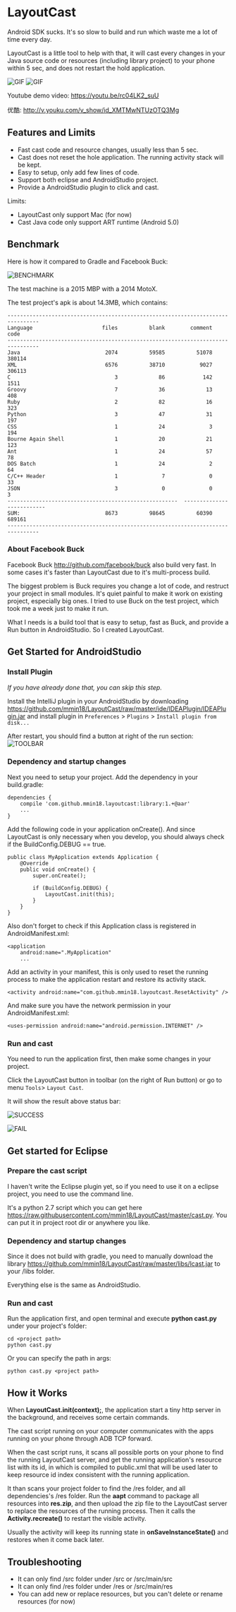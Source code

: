 # LayoutCast

Android SDK sucks. It's so slow to build and run which waste me a lot of time every day.

LayoutCast is a little tool to help with that, it will cast every changes in your Java source code or resources (including library project) to your phone within 5 sec, and does not restart the hold application.

![GIF](images/cast_res.gif)
![GIF](images/cast_code.gif)

Youtube demo video: <https://youtu.be/rc04LK2_suU>

优酷: <http://v.youku.com/v_show/id_XMTMwNTUzOTQ3Mg>

## Features and Limits

- Fast cast code and resource changes, usually less than 5 sec.
- Cast does not reset the hole application. The running activity stack will be kept.
- Easy to setup, only add few lines of code.
- Support both eclipse and AndroidStudio project.
- Provide a AndroidStudio plugin to click and cast.

Limits:

- LayoutCast only support Mac (for now)
- Cast Java code only support ART runtime (Android 5.0)

## Benchmark

Here is how it compared to Gradle and Facebook Buck:

![BENCHMARK](images/benchmark1.png)

The test machine is a 2015 MBP with a 2014 MotoX.

The test project's apk is about 14.3MB, which contains:

	--------------------------------------------------------------------------------
	Language                      files          blank        comment           code
	--------------------------------------------------------------------------------
	Java                           2074          59585          51078         380114
	XML                            6576          38710           9027         306113
	C                                 3             86            142           1511
	Groovy                            7             36             13            408
	Ruby                              2             82             16            323
	Python                            3             47             31            197
	CSS                               1             24              3            194
	Bourne Again Shell                1             20             21            123
	Ant                               1             24             57             78
	DOS Batch                         1             24              2             64
	C/C++ Header                      1              7              0             33
	JSON                              3              0              0              3
	------------------------------------------------------	--------------------------
	SUM:                           8673          98645          60390         689161
	--------------------------------------------------------------------------------

### About Facebook Buck

Facebook Buck <http://github.com/facebook/buck> also build very fast. In some cases it's faster than LayoutCast due to it's multi-process build.

The biggest problem is Buck requires you change a lot of code, and restruct your project in small modules. It's quiet painful to make it work on existing project, especially big ones. I tried to use Buck on the test project, which took me a week just to make it run.

What I needs is a build tool that is easy to setup, fast as Buck, and provide a Run button in AndroidStudio. So I created LayoutCast.

## Get Started for AndroidStudio

### Install Plugin

*If you have already done that, you can skip this step.*

Install the IntelliJ plugin in your AndroidStudio by downloading <https://github.com/mmin18/LayoutCast/raw/master/ide/IDEAPlugin/IDEAPlugin.jar> and install plugin in `Preferences` > `Plugins` > `Install plugin from disk...`

After restart, you should find a button at right of the run section: ![TOOLBAR](images/sc_toolbar.png)

### Dependency and startup changes

Next you need to setup your project. Add the dependency in your build.gradle:

	dependencies {
		compile 'com.github.mmin18.layoutcast:library:1.+@aar'
		...
	}

Add the following code in your application onCreate(). And since LayoutCast is only necessary when you develop, you should always check if the BuildConfig.DEBUG == true.

	public class MyApplication extends Application {
		@Override
		public void onCreate() {
			super.onCreate();

			if (BuildConfig.DEBUG) {
				LayoutCast.init(this);
			}
		}
	}

Also don't forget to check if this Application class is registered in AndroidManifest.xml:

    <application
        android:name=".MyApplication"
		...

Add an activity in your manifest, this is only used to reset the running process to make the application restart and restore its activity stack.

	<activity android:name="com.github.mmin18.layoutcast.ResetActivity" />

And make sure you have the network permission in your AndroidManifest.xml:

    <uses-permission android:name="android.permission.INTERNET" />

### Run and cast

You need to run the application first, then make some changes in your project.

Click the LayoutCast button in toolbar (on the right of Run button) or go to menu `Tools`> `Layout Cast`.

It will show the result above status bar:

![SUCCESS](images/sc_success.png)

![FAIL](images/sc_fail.png)

## Get started for Eclipse

### Prepare the cast script

I haven't write the Eclipse plugin yet, so if you need to use it on a eclipse project, you need to use the command line.

It's a python 2.7 script which you can get here <https://raw.githubusercontent.com/mmin18/LayoutCast/master/cast.py>. You can put it in project root dir or anywhere you like.

### Dependency and startup changes

Since it does not build with gradle, you need to manually download the library <https://github.com/mmin18/LayoutCast/raw/master/libs/lcast.jar> to your /libs folder.

Everything else is the same as AndroidStudio.

### Run and cast

Run the application first, and open terminal and execute **python cast.py** under your project's folder:

	cd <project path>
	python cast.py

Or you can specify the path in args:

	python cast.py <project path>

## How it Works

When **LayoutCast.init(context);**, the application start a tiny http server in the background, and receives some certain commands.

The cast script running on your computer communicates with the apps running on your phone through ADB TCP forward.

When the cast script runs, it scans all possible ports on your phone to find the running LayoutCast server, and get the running application's resource list with its id, in which is compiled to public.xml that will be used later to keep resource id index consistent with the running application.

It than scans your project folder to find the /res folder, and all dependencies's /res folder. Run the **aapt** command to package all resources into **res.zip**, and then upload the zip file to the LayoutCast server to replace the resources of the running process. Then it calls the **Activity.recreate()** to restart the visible activity.

Usually the activity will keep its running state in **onSaveInstanceState()** and restores when it come back later.

## Troubleshooting

- It can only find /src folder under <project>/src or <project>/src/main/src
- It can only find /res folder under <project>/res or <project>/src/main/res
- You can add new or replace resources, but you can't delete or rename resources (for now)
